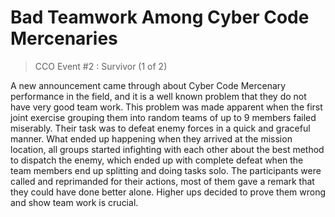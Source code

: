 # Bad Teamwork Among Cyber Code Mercenaries
> CCO Event #2 : Survivor (1 of 2)

A new announcement came through about Cyber Code Mercenary performance in the field, and it is a well known problem that they do not have very good team work. This problem was made apparent when the first joint exercise grouping them into random teams of up to 9 members failed miserably. Their task was to defeat enemy forces in a quick and graceful manner. What ended up happening when they arrived at the mission location, all groups started infighting with each other about the best method to dispatch the enemy, which ended up with complete defeat when the team members end up splitting and doing tasks solo. The participants were called and reprimanded for their actions, most of them gave a remark that they could have done better alone. Higher ups decided to prove them wrong and show team work is crucial.
